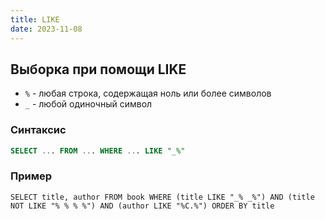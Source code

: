 ```yaml
---
title: LIKE
date: 2023-11-08
---
```

## Выборка при помощи LIKE

- `%` - любая строка, содержащая ноль или более символов
- `_` - любой одиночный символ

### Синтаксис
```sql
SELECT ... FROM ... WHERE ... LIKE "_%"
```

### Пример
```mysql
SELECT title, author FROM book WHERE (title LIKE "_% _%") AND (title NOT LIKE "% % % %") AND (author LIKE "%С.%") ORDER BY title
```